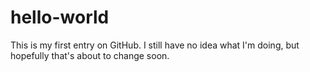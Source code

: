 # hello-world
This is my first entry on GitHub. I still have no idea what I'm doing, but hopefully that's about to change soon.
